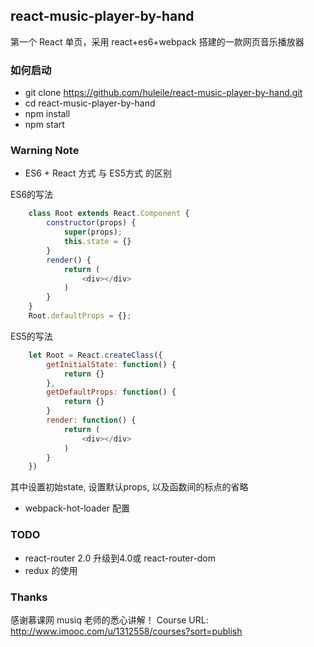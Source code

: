 ## react-music-player-by-hand
第一个 React 单页，采用 react+es6+webpack 搭建的一款网页音乐播放器

### 如何启动
* git clone https://github.com/huleile/react-music-player-by-hand.git
* cd react-music-player-by-hand
* npm install 
* npm start

### Warning Note
* ES6 + React 方式 与 ES5方式 的区别

ES6的写法
```js
    class Root extends React.Component {
        constructor(props) {
            super(props);
            this.state = {}
        }
        render() {
            return (
                <div></div>
            )
        }
    }
    Root.defaultProps = {};
```
ES5的写法
```js
    let Root = React.createClass({
        getInitialState: function() {
            return {}
        },
        getDefaultProps: function() {
            return {}
        }
        render: function() {
            return (
                <div></div>
            )
        }
    })
```
其中设置初始state, 设置默认props, 以及函数间的标点的省略

* webpack-hot-loader 配置

### TODO
* react-router 2.0 升级到4.0或 react-router-dom
* redux 的使用


### Thanks
感谢慕课网 musiq 老师的悉心讲解！
Course URL: http://www.imooc.com/u/1312558/courses?sort=publish
